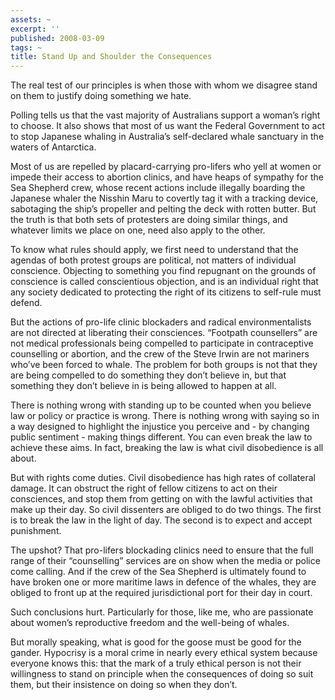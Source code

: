 ```yaml
---
assets: ~
excerpt: ''
published: 2008-03-09
tags: ~
title: Stand Up and Shoulder the Consequences
---
```

The real test of our principles is when those with whom we disagree
stand on them to justify doing something we hate.

Polling tells us that the vast majority of Australians support a woman’s
right to choose. It also shows that most of us want the Federal
Government to act to stop Japanese whaling in Australia’s self-declared
whale sanctuary in the waters of Antarctica.

Most of us are repelled by placard-carrying pro-lifers who yell at women
or impede their access to abortion clinics, and have heaps of sympathy
for the Sea Shepherd crew, whose recent actions include illegally
boarding the Japanese whaler the Nisshin Maru to covertly tag it with a
tracking device, sabotaging the ship’s propeller and pelting the deck
with rotten butter. But the truth is that both sets of protesters are
doing similar things, and whatever limits we place on one, need also
apply to the other.

To know what rules should apply, we first need to understand that the
agendas of both protest groups are political, not matters of individual
conscience. Objecting to something you find repugnant on the grounds of
conscience is called conscientious objection, and is an individual right
that any society dedicated to protecting the right of its citizens to
self-rule must defend.

But the actions of pro-life clinic blockaders and radical
environmentalists are not directed at liberating their consciences.
“Footpath counsellers” are not medical professionals being compelled to
participate in contraceptive counselling or abortion, and the crew of
the Steve Irwin are not mariners who’ve been forced to whale. The
problem for both groups is not that they are being compelled to do
something they don’t believe in, but that something they don’t believe
in is being allowed to happen at all.

There is nothing wrong with standing up to be counted when you believe
law or policy or practice is wrong. There is nothing wrong with saying
so in a way designed to highlight the injustice you perceive and - by
changing public sentiment - making things different. You can even break
the law to achieve these aims. In fact, breaking the law is what civil
disobedience is all about.

But with rights come duties. Civil disobedience has high rates of
collateral damage. It can obstruct the right of fellow citizens to act
on their consciences, and stop them from getting on with the lawful
activities that make up their day. So civil dissenters are obliged to do
two things. The first is to break the law in the light of day. The
second is to expect and accept punishment.

The upshot? That pro-lifers blockading clinics need to ensure that the
full range of their “counselling” services are on show when the media or
police come calling. And if the crew of the Sea Shepherd is ultimately
found to have broken one or more maritime laws in defence of the whales,
they are obliged to front up at the required jurisdictional port for
their day in court.

Such conclusions hurt. Particularly for those, like me, who are
passionate about women’s reproductive freedom and the well-being of
whales.

But morally speaking, what is good for the goose must be good for the
gander. Hypocrisy is a moral crime in nearly every ethical system
because everyone knows this: that the mark of a truly ethical person is
not their willingness to stand on principle when the consequences of
doing so suit them, but their insistence on doing so when they don’t.